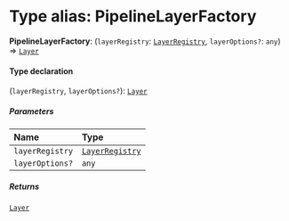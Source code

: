 # Type alias: PipelineLayerFactory

**PipelineLayerFactory**: (`layerRegistry`: [`LayerRegistry`](/en/auto-docs/free-layout-editor/interfaces/LayerRegistry.md), `layerOptions?`: `any`) => [`Layer`](/en/auto-docs/free-layout-editor/classes/Layer.md)

#### Type declaration

(`layerRegistry`, `layerOptions?`): [`Layer`](/en/auto-docs/free-layout-editor/classes/Layer.md)

##### Parameters

| Name | Type |
| :------ | :------ |
| `layerRegistry` | [`LayerRegistry`](/en/auto-docs/free-layout-editor/interfaces/LayerRegistry.md) |
| `layerOptions?` | `any` |

##### Returns

[`Layer`](/en/auto-docs/free-layout-editor/classes/Layer.md)
